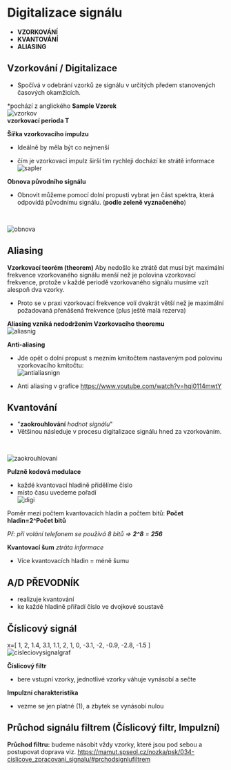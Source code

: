 # Digitalizace signálu

* **VZORKOVÁNÍ**
* **KVANTOVÁNÍ**
* **ALIASING**

## Vzorkování / Digitalizace

* Spočívá v odebrání vzorků ze signálu v určitých předem stanovených časových okamžicích.

*pochází z anglického **Sample Vzorek**
<br>
![vzorkov](https://mamut.spseol.cz/nozka/psk/025-vzorkovani/vzorky.png)<br>
**vzorkovací perioda T**

**Šířka vzorkovacího impulzu**

* Ideálně by měla být co nejmenší

* čím je vzorkovací impulz širší tím rychleji dochází ke strátě informace<br>
![sapler](https://mamut.spseol.cz/nozka/psk/025-vzorkovani/vzorkyFS1.png)

**Obnova původního signálu**

* Obnovit můžeme pomocí dolní propusti vybrat jen část spektra, která odpovídá původnímu signálu. (**podle zeleně vyznačeného**)
<br>

![obnova](https://mamut.spseol.cz/nozka/psk/025-vzorkovani/obnova.png)

## Aliasing

**Vzorkovací teorém (theorem)**
Aby nedošlo ke ztrátě dat musí být maximální frekvence vzorkovaného signálu menší než je polovina vzorkovací frekvence, protože v každé periodě vzorkovaného signálu musíme vzít alespoň dva vzorky.

* Proto se v praxi vzorkovací frekvence volí dvakrát větší než je maximální požadovaná přenášená frekvence (plus ještě malá rezerva)

**Aliasing vzniká nedodržením Vzorkovacího theoremu**<br>
![aliasnig](https://mamut.spseol.cz/nozka/psk/028-aliasing/aliasing.png)

**Anti-aliasing**
* Jde opět o dolní propust s mezním kmitočtem nastaveným pod polovinu vzorkovacího kmitočtu:<br>
![antialiasnign](https://mamut.spseol.cz/nozka/psk/028-aliasing/antialiasing.png)

* Anti aliasing v grafice
https://www.youtube.com/watch?v=hqi0114mwtY

## Kvantování
* "**zaokrouhlování** *hodnot signálu*"
* Většinou následuje v procesu digitalizace signálu hned za vzorkováním.
<br>

![zaokrouhlovani](https://mamut.spseol.cz/nozka/psk/031-kvantovani/kvantovani.png)

**Pulzně kodová modulace**
* každé kvantovací hladině přidělíme číslo
* místo času uvedeme pořadí<br>
![digi](https://mamut.spseol.cz/nozka/psk/031-kvantovani/pcm.png)

Poměr mezi počtem kvantovacích hladin a počtem bitů:
**Počet hladin=2^Počet bitů**

*Př: při volání telefonem se používá 8 bitů => **2^8** = **256***

**Kvantovací šum**
*ztráta informace*
* Více kvantovacích hladin = méně šumu

## A/D PŘEVODNÍK
* realizuje kvantování
* ke každé hladině přiřadí číslo ve dvojkové soustavě

## Číslicový signál
x=[ 1, 2, 1.4, 3.1, 1.1, 2, 1, 0, -3.1, -2, -0.9, -2.8, -1.5 ]<br>
![cisleciovysignalgraf](https://mamut.spseol.cz/nozka/psk/034-cislicove_zpracovani_signalu/xn.png)

**Číslicový filtr**
* bere vstupní vzorky, jednotlivé vzorky váhuje vynásobí a sečte

**Impulzní charakteristika**
* vezme se jen platné (1), a zbytek se vynásobí nulou

## Průchod signálu filtrem (Číslicový filtr, Impulzní)
**Průchod filtru:** budeme násobit vždy vzorky, které jsou pod sebou a postupovat doprava 
viz. https://mamut.spseol.cz/nozka/psk/034-cislicove_zpracovani_signalu/#prchodsignlufiltrem

